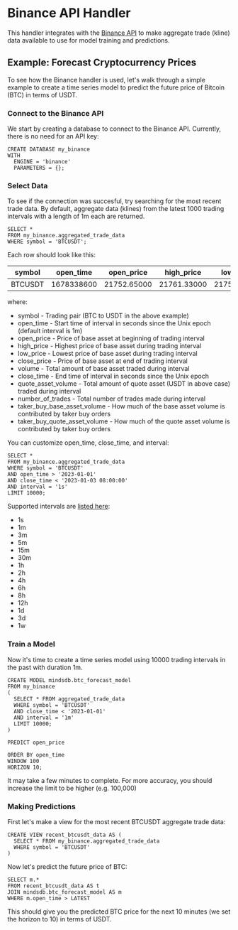 # Binance API Handler

This handler integrates with the [Binance API](https://binance-docs.github.io/apidocs/spot/en/#change-log) to make aggregate trade (kline) data available to use for model training and predictions.

## Example: Forecast Cryptocurrency Prices

To see how the Binance handler is used, let's walk through a simple example to create a time series model to predict the future price of Bitcoin (BTC) in terms of USDT.

### Connect to the Binance API
We start by creating a database to connect to the Binance API. Currently, there is no need for an API key:

```
CREATE DATABASE my_binance
WITH
  ENGINE = 'binance'
  PARAMETERS = {};
```

### Select Data
To see if the connection was succesful, try searching for the most recent trade data. By default, aggregate data (klines) from the latest 1000 trading intervals with a length of 1m each are returned.

```
SELECT *
FROM my_binance.aggregated_trade_data
WHERE symbol = 'BTCUSDT';
```

Each row should look like this:

| symbol      | open_time    | open_price  | high_price  | low_price   | close_price | volume      | close_time    | quote_asset_volume | number_of_trades | taker_buy_base_asset_volume | taker_buy_quote_asset_volume |
| ----------- | -----------  | ----------- | ----------- | ----------- | ----------- | ----------- | -----------   | ------------------ | ---------------- | --------------------------- | ---------------------------- |
| BTCUSDT     | 1678338600| 21752.65000 | 21761.33000 | 21751.53000 | 21756.7000  | 103.8614100 | 1678338659.999 | 2259656.20520700   | 3655             | 55.25763000                 | 1202219.60971860

where:
* symbol - Trading pair (BTC to USDT in the above example)
* open_time - Start time of interval in seconds since the Unix epoch (default interval is 1m)
* open_price - Price of base asset at beginning of trading interval
* high_price - Highest price of base asset during trading interval
* low_price - Lowest price of base asset during trading interval
* close_price - Price of base asset at end of trading interval
* volume - Total amount of base asset traded during interval
* close_time - End time of interval in seconds since the Unix epoch
* quote_asset_volume - Total amount of quote asset (USDT in above case) traded during interval
* number_of_trades - Total number of trades made during interval
* taker_buy_base_asset_volume - How much of the base asset volume is contributed by taker buy orders
* taker_buy_quote_asset_volume - How much of the quote asset volume is contributed by taker buy orders


You can customize open_time, close_time, and interval:

```
SELECT *
FROM my_binance.aggregated_trade_data
WHERE symbol = 'BTCUSDT'
AND open_time > '2023-01-01'
AND close_time < '2023-01-03 08:00:00'
AND interval = '1s'
LIMIT 10000;
```

Supported intervals are [listed here](https://binance-docs.github.io/apidocs/spot/en/#kline-candlestick-data):
* 1s
* 1m
* 3m
* 5m
* 15m
* 30m
* 1h
* 2h
* 4h
* 6h
* 8h
* 12h
* 1d
* 3d
* 1w

### Train a Model

Now it's time to create a time series model using 10000 trading intervals in the past with duration 1m.

```
CREATE MODEL mindsdb.btc_forecast_model
FROM my_binance
(
  SELECT * FROM aggregated_trade_data
  WHERE symbol = 'BTCUSDT'
  AND close_time < '2023-01-01'
  AND interval = '1m'
  LIMIT 10000;
)

PREDICT open_price

ORDER BY open_time
WINDOW 100
HORIZON 10;
```

It may take a few minutes to complete. For more accuracy, you should increase the limit to be higher (e.g. 100,000)

### Making Predictions

First let's make a view for the most recent BTCUSDT aggregate trade data:

```
CREATE VIEW recent_btcusdt_data AS (
  SELECT * FROM my_binance.aggregated_trade_data
  WHERE symbol = 'BTCUSDT'
)
```

Now let's predict the future price of BTC:

```
SELECT m.*
FROM recent_btcusdt_data AS t
JOIN mindsdb.btc_forecast_model AS m
WHERE m.open_time > LATEST
```

This should give you the predicted BTC price for the next 10 minutes (we set the horizon to 10) in terms of USDT.
